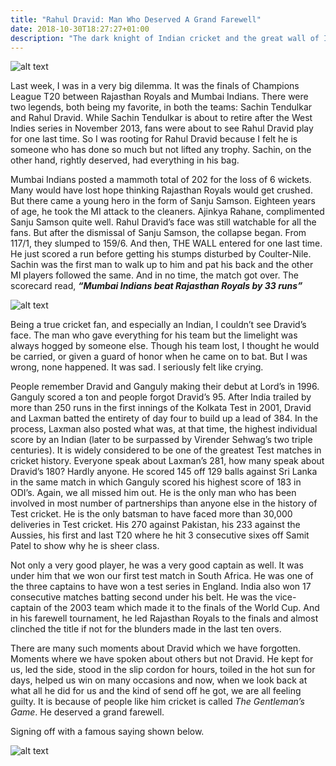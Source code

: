 ```yaml
---
title: "Rahul Dravid: Man Who Deserved A Grand Farewell"
date: 2018-10-30T18:27:27+01:00
description: "The dark knight of Indian cricket and the great wall of India"
---
```


![alt text](https://i.imgur.com/X5JqOdg.jpg "Rahul Dravid")

Last week, I was in a very big dilemma. It was the finals of Champions League T20 between Rajasthan Royals and Mumbai Indians. There were two legends, both being my favorite, in both the teams: Sachin Tendulkar and Rahul Dravid. While Sachin Tendulkar is about to retire after the West Indies series in November 2013, fans were about to see Rahul Dravid play for one last time. So I was rooting for Rahul Dravid because I felt he is someone who has done so much but not lifted any trophy. Sachin, on the other hand, rightly deserved, had everything in his bag.

Mumbai Indians posted a mammoth total of 202 for the loss of 6 wickets. Many would have lost hope thinking Rajasthan Royals would get crushed. But there came a young hero in the form of Sanju Samson. Eighteen years of age, he took the MI attack to the cleaners. Ajinkya Rahane, complimented Sanju Samson quite well. Rahul Dravid’s face was still watchable for all the fans. But after the dismissal of Sanju Samson, the collapse began. From 117/1, they slumped to 159/6. And then, THE WALL entered for one last time. He just scored a run before getting his stumps disturbed by Coulter-Nile. Sachin was the first man to walk up to him and pat his back and the other MI players followed the same. And in no time, the match got over. The scorecard read, __*“Mumbai Indians beat Rajasthan Royals by 33 runs”*__

![alt text](https://s3.scoopwhoop.com/aka/dravid/4.jpg "Rahul Dravid's final match")

Being a true cricket fan, and especially an Indian, I couldn’t see Dravid’s face. The man who gave everything for his team but the limelight was always hogged by someone else. Though his team lost, I thought he would be carried, or given a guard of honor when he came on to bat. But I was wrong, none happened. It was sad. I seriously felt like crying.

People remember Dravid and Ganguly making their debut at Lord’s in 1996. Ganguly scored a ton and people forgot Dravid’s 95. After India trailed by more than 250 runs in the first innings of the Kolkata Test in 2001, Dravid and Laxman batted the entirety of day four to build up a lead of 384. In the process, Laxman also posted what was, at that time, the highest individual score by an Indian (later to be surpassed by Virender Sehwag’s two triple centuries). It is widely considered to be one of the greatest Test matches in cricket history. Everyone speak about Laxman’s 281, how many speak about Dravid’s 180? Hardly anyone. He scored 145 off 129 balls against Sri Lanka in the same match in which Ganguly scored his highest score of 183 in ODI’s. Again, we all missed him out. He is the only man who has been involved in most number of partnerships than anyone else in the history of Test cricket. He is the only batsman to have faced more than 30,000 deliveries in Test cricket. His 270 against Pakistan, his 233 against the Aussies, his first and last T20 where he hit 3 consecutive sixes off Samit Patel to show why he is sheer class.

Not only a very good player, he was a very good captain as well. It was under him that we won our first test match in South Africa. He was one of the three captains to have won a test series in England. India also won 17 consecutive matches batting second under his belt. He was the vice-captain of the 2003 team which made it to the finals of the World Cup. And in his farewell tournament, he led Rajasthan Royals to the finals and almost clinched the title if not for the blunders made in the last ten overs.

There are many such moments about Dravid which we have forgotten. Moments where we have spoken about others but not Dravid. He kept for us, led the side, stood in the slip cordon for hours, toiled in the hot sun for days, helped us win on many occasions and now, when we look back at what all he did for us and the kind of send off he got, we are all feeling guilty. It is because of people like him cricket is called *The Gentleman’s Game*. He deserved a grand farewell.

Signing off with a famous saying shown below. 

![alt text](http://www.memestimes.com/memes-image-500-0-462/rahul-dravid-memes.jpg "A placard during a match")